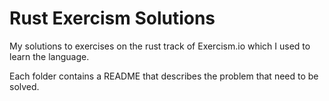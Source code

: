 # Rust Exercism Solutions

My solutions to exercises on the rust track of Exercism.io which I used to learn the language.

Each folder contains a README that describes the problem that need to be solved.